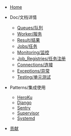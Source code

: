 * [Home](zh-cn/quickstart.md)

* Doc/文档详情

  * [Queues/队列](zh-cn/queues.md)
  * [Worker/服务](zh-cn/worker.md)
  * [Result/结果](zh-cn/result.md)
  * [Jobs/任务](zh-cn/jobs.md)
  * [Monitoring/监控](zh-cn/monitoring.md)
  * [Job_Registries/任务注册](zh-cn/job_registries.md)
  * [Connections/连接](zh-cn/connections.md)
  * [Exceptions/异常](zh-cn/Exceptions.md)
  * [Testing/单元测试](zh-cn/Exceptions.md)

* Patterns/集成使用

  * [HeroKu](zh-cn/heroku.md)
  * [Django](zh-cn/django.md)
  * [Sentry](zh-cn/sentry.md)
  * [Supervisor](zh-cn/supervisor.md)
  * [Systemd](zh-cn/systemd.md)

* [贡献](zh-cn/contributing.md)
  